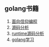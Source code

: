 ## golang书籍

1. [面向信仰编程](https://draveness.me/golang/compile/golang-compile-intro.html)
1. [源码分析](https://github.com/cch123/golang-notes)
1. [runtime源码分析](https://github.com/zboya/golang_runtime_reading)
1. [golang学习](https://www.huweihuang.com/golang-notes/concurrency/channel.html)